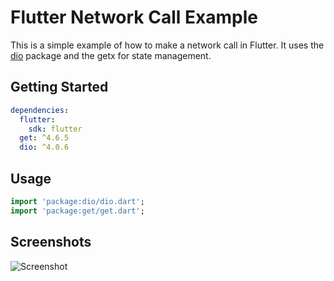 # Flutter Network Call Example

This is a simple example of how to make a network call in Flutter. It uses the [dio](https://pub.dev/packages/dio) package and the getx for state management.

## Getting Started

```yaml
dependencies:
  flutter:
    sdk: flutter
  get: ^4.6.5
  dio: ^4.0.6
```

## Usage

```dart
import 'package:dio/dio.dart';
import 'package:get/get.dart';
```

## Screenshots

![Screenshot]('https://github.com/sinnoorc/flutter_dio_example/blob/main/screen_sample.gif')
